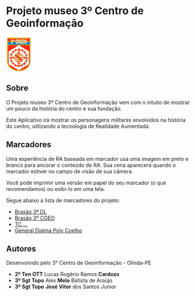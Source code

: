 # Projeto museo 3º Centro de Geoinformação

<img src="/images/logo.png" alt="Projeto museo 3º Centro de Geoinformação"/>

## Sobre

O Projeto museo 3º Centro de Geoinformação vem com o intuito de mostrar um pouco da história do centro e sua fundação.

Este Aplicativo irá mostrar os personagens militares envolvidos na história do centro, utilizando a tecnologia de Realidade Aumentada.

## Marcadores

Uma experiência de RA baseada em marcador usa uma imagem em preto e branco para ancorar o conteúdo de RA. Sua cena aparecerá quando o marcador estiver no campo de visão de sua câmera.

Você pode imprimir uma versão em papel do seu marcador (o que recomendamos) ou exibi-lo em uma tela.

Segue abaixo a lista de marcadores do projeto:

- <a href="/marcadores/#" target="_blank">Brasão 3ª DL</a>
- <a href="/marcadores/#" target="_blank">Brasão 3º CGEO</a>
- <a href="/marcadores/#" target="_blank">TC ...</a>
- <a href="/marcadores/#" target="_blank">General Djalma Poly Coelho</a>

## Autores

Desenvolvido pelo 3° Centro de Geoinformação - Olinda-PE

- <b>2º Ten OTT</b> Lucas Rogério Ramos <b>Cardozo</b>
- <b>3º Sgt Topo</b> Alex <b>Melo</b> Batista de Araújo
- <b>3º Sgt Topo</b> <b>José Vitor</b> dos Santos Junior
